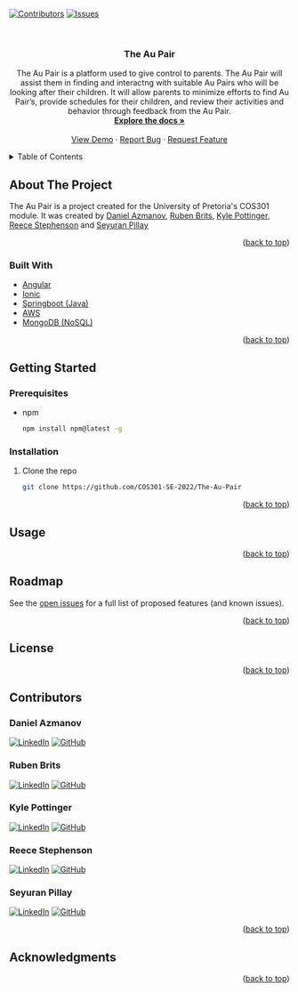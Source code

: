 <div id="top"></div>

<!-- PROJECT SHIELDS -->
[![Contributors][contributors-shield]](https://github.com/COS301-SE-2022/The-Au-Pair/graphs/contributors)
[![Issues][issues-shield]](https://github.com/COS301-SE-2022/The-Au-Pair/issues)

<!-- TODO: When license is added, uncomment this -->
<!-- [![MIT License][license-shield]][license-url] -->


<!-- PROJECT LOGO -->
<br />
<div align="center">
<!-- TODO: create the logo and add it -->
  <!-- <a href="https://github.com/COS301-SE-2022/The-Au-Pair/">
    <img src="" alt="Logo" width="80" height="80">
  </a> -->

<h3 align="center">The Au Pair</h3>

  <p align="center">
    The Au Pair is a platform used to give control to parents. The Au Pair will assist them in finding and interactng with suitable Au Pairs who will be looking after their children. It will allow parents to minimize efforts to find Au Pair’s, provide schedules for their children, and review their activities and behavior through feedback from the Au Pair.
    <br />
    <a href="https://github.com/github_username/repo_name"><strong>Explore the docs »</strong></a>
    <br />
    <br />
    <a href="https://github.com/COS301-SE-2022/The-Au-Pair/">View Demo</a>
    ·
    <a href="https://github.com/COS301-SE-2022/The-Au-Pair/issues">Report Bug</a>
    ·
    <a href="https://github.com/COS301-SE-2022/The-Au-Pair/issues">Request Feature</a>
  </p>
</div>



<!-- TABLE OF CONTENTS -->
<details>
  <summary>Table of Contents</summary>
  <ol>
    <li>
      <a href="#about-the-project">About The Project</a>
      <ul>
        <li><a href="#built-with">Built With</a></li>
      </ul>
    </li>
    <li>
      <a href="#getting-started">Getting Started</a>
      <ul>
        <li><a href="#prerequisites">Prerequisites</a></li>
        <li><a href="#installation">Installation</a></li>
      </ul>
    </li>
    <li><a href="#usage">Usage</a></li>
    <li><a href="#roadmap">Roadmap</a></li>
    <li><a href="#license">License</a></li>
    <li>
      <a href="#contributors">Contributors</a>
      <ul>
        <li><a href="#daniel">Daniel Azmanov</a></li>
        <li><a href="#ruben">Ruben Brits</a></li>
        <li><a href="#kyle">Kyle Pottinger</a></li>
        <li><a href="#reece">Reece Stephenson</a></li>
        <li><a href="#seyuran">Seyuran Pillay</a></li>
      </ul>
    </li>
    <li><a href="#acknowledgments">Acknowledgments</a></li>
  </ol>
</details>



<!-- ABOUT THE PROJECT -->
## About The Project

<!-- TODO: Insert pics of our project here -->

The Au Pair is a project created for the University of Pretoria's COS301 module. It was created by <a href="#daniel">Daniel Azmanov</a>, <a href="#ruben">Ruben Brits</a>, <a href="#kyle">Kyle Pottinger</a>, <a href="#reece">Reece Stephenson</a> and <a href="#seyuran">Seyuran Pillay</a>

<p align="right">(<a href="#top">back to top</a>)</p>



### Built With

* [Angular](https://angular.io/)
* [Ionic](https://ionicframework.com/)
* [Springboot (Java)](https://spring.io/projects/spring-boot)
* [AWS](https://aws.amazon.com/)
* [MongoDB (NoSQL)](https://www.mongodb.com/)

<p align="right">(<a href="#top">back to top</a>)</p>



<!-- GETTING STARTED -->
## Getting Started

### Prerequisites

<!-- TODO: add the things that need to be installed and how to install them -->
* npm
  ```sh
  npm install npm@latest -g
  ```

### Installation

<!-- TODO: add steps on how to get the repo running on machine -->

1. Clone the repo
   ```sh
   git clone https://github.com/COS301-SE-2022/The-Au-Pair
   ```
<p align="right">(<a href="#top">back to top</a>)</p>



<!-- USAGE EXAMPLES -->
## Usage

<!-- TODO: Add screenshots, usage cases etc. -->

<p align="right">(<a href="#top">back to top</a>)</p>



<!-- ROADMAP -->
## Roadmap

<!-- TODO: Add what features we are implementing and when -->

<!-- - [ ] Feature 1
- [ ] Feature 2
- [ ] Feature 3
    - [ ] Nested Feature -->

See the [open issues](https://github.com/COS301-SE-2022/The-Au-Pair/issues) for a full list of proposed features (and known issues).

<p align="right">(<a href="#top">back to top</a>)</p>


<!-- LICENSE -->
## License

<!-- TODO: Sort out license and add it in here -->

<p align="right">(<a href="#top">back to top</a>)</p>



<!-- Contributors -->
## Contributors

### Daniel Azmanov
[![LinkedIn][linkedin-shield]]()
[![GitHub][github-shield]](https://github.com/d-azmanov)

### Ruben Brits
[![LinkedIn][linkedin-shield]](www.linkedin.com/in/ruben-brits-3560401b1)
[![GitHub][github-shield]](https://github.com/Ruben-Brits)

### Kyle Pottinger
[![LinkedIn][linkedin-shield]]()
[![GitHub][github-shield]](https://github.com/PxttytheThxtty)

### Reece Stephenson
[![LinkedIn][linkedin-shield]](https://www.linkedin.com/in/reece-stephenson-15b6381b3)
[![GitHub][github-shield]](https://github.com/ricecakesreece)

### Seyuran Pillay
[![LinkedIn][linkedin-shield]](https://www.linkedin.com/in/priyolan-pillay-a603971b3)
[![GitHub][github-shield]](https://github.com/priyo5)

<p align="right">(<a href="#top">back to top</a>)</p>



<!-- ACKNOWLEDGMENTS -->
## Acknowledgments

<!-- TODO: Add that this is a project for the University of Pretoria COS301 module, and any other acknowledgements -->

<p align="right">(<a href="#top">back to top</a>)</p>



<!-- LINKS & IMAGES -->
[contributors-shield]: https://img.shields.io/github/contributors/github_username/repo_name.svg?style=for-the-badge
[issues-shield]: https://img.shields.io/github/issues/github_username/repo_name.svg?style=for-the-badge
[license-shield]: https://img.shields.io/github/license/github_username/repo_name.svg?style=for-the-badge
[linkedin-shield]: https://img.shields.io/badge/LinkedIn-0077B5?style=for-the-badge&logo=linkedin&logoColor=white
[github-shield]: https://img.shields.io/badge/GitHub-100000?style=for-the-badge&logo=github&logoColor=white
